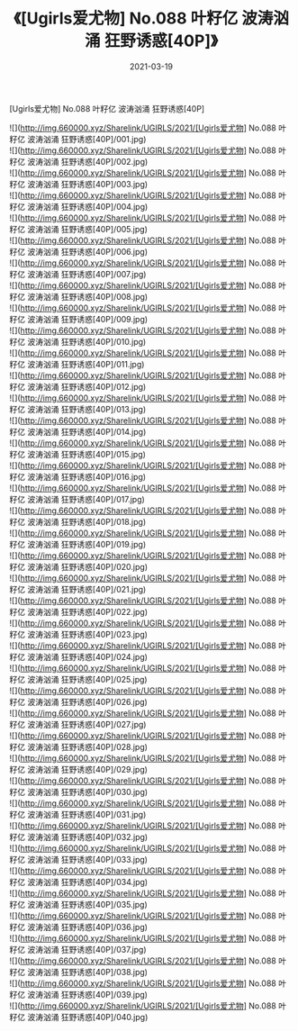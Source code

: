 ﻿---
layout: post
title:  《[Ugirls爱尤物] No.088 叶籽亿 波涛汹涌 狂野诱惑[40P]》
date:   2021-03-19
img: http://img.660000.xyz/Sharelink/UGIRLS/2021/[Ugirls爱尤物] No.088 叶籽亿 波涛汹涌 狂野诱惑[40P]/000.jpg
categories: [美女, 清纯, 唯美]
---

[Ugirls爱尤物] No.088 叶籽亿 波涛汹涌 狂野诱惑[40P]

  ![](http://img.660000.xyz/Sharelink/UGIRLS/2021/[Ugirls爱尤物] No.088 叶籽亿 波涛汹涌 狂野诱惑[40P]/001.jpg) <br> ![](http://img.660000.xyz/Sharelink/UGIRLS/2021/[Ugirls爱尤物] No.088 叶籽亿 波涛汹涌 狂野诱惑[40P]/002.jpg) <br> ![](http://img.660000.xyz/Sharelink/UGIRLS/2021/[Ugirls爱尤物] No.088 叶籽亿 波涛汹涌 狂野诱惑[40P]/003.jpg) <br> ![](http://img.660000.xyz/Sharelink/UGIRLS/2021/[Ugirls爱尤物] No.088 叶籽亿 波涛汹涌 狂野诱惑[40P]/004.jpg) <br> ![](http://img.660000.xyz/Sharelink/UGIRLS/2021/[Ugirls爱尤物] No.088 叶籽亿 波涛汹涌 狂野诱惑[40P]/005.jpg) <br> ![](http://img.660000.xyz/Sharelink/UGIRLS/2021/[Ugirls爱尤物] No.088 叶籽亿 波涛汹涌 狂野诱惑[40P]/006.jpg) <br> ![](http://img.660000.xyz/Sharelink/UGIRLS/2021/[Ugirls爱尤物] No.088 叶籽亿 波涛汹涌 狂野诱惑[40P]/007.jpg) <br> ![](http://img.660000.xyz/Sharelink/UGIRLS/2021/[Ugirls爱尤物] No.088 叶籽亿 波涛汹涌 狂野诱惑[40P]/008.jpg) <br> ![](http://img.660000.xyz/Sharelink/UGIRLS/2021/[Ugirls爱尤物] No.088 叶籽亿 波涛汹涌 狂野诱惑[40P]/009.jpg) <br> ![](http://img.660000.xyz/Sharelink/UGIRLS/2021/[Ugirls爱尤物] No.088 叶籽亿 波涛汹涌 狂野诱惑[40P]/010.jpg) <br> ![](http://img.660000.xyz/Sharelink/UGIRLS/2021/[Ugirls爱尤物] No.088 叶籽亿 波涛汹涌 狂野诱惑[40P]/011.jpg) <br> ![](http://img.660000.xyz/Sharelink/UGIRLS/2021/[Ugirls爱尤物] No.088 叶籽亿 波涛汹涌 狂野诱惑[40P]/012.jpg) <br> ![](http://img.660000.xyz/Sharelink/UGIRLS/2021/[Ugirls爱尤物] No.088 叶籽亿 波涛汹涌 狂野诱惑[40P]/013.jpg) <br> ![](http://img.660000.xyz/Sharelink/UGIRLS/2021/[Ugirls爱尤物] No.088 叶籽亿 波涛汹涌 狂野诱惑[40P]/014.jpg) <br> ![](http://img.660000.xyz/Sharelink/UGIRLS/2021/[Ugirls爱尤物] No.088 叶籽亿 波涛汹涌 狂野诱惑[40P]/015.jpg) <br> ![](http://img.660000.xyz/Sharelink/UGIRLS/2021/[Ugirls爱尤物] No.088 叶籽亿 波涛汹涌 狂野诱惑[40P]/016.jpg) <br> ![](http://img.660000.xyz/Sharelink/UGIRLS/2021/[Ugirls爱尤物] No.088 叶籽亿 波涛汹涌 狂野诱惑[40P]/017.jpg) <br> ![](http://img.660000.xyz/Sharelink/UGIRLS/2021/[Ugirls爱尤物] No.088 叶籽亿 波涛汹涌 狂野诱惑[40P]/018.jpg) <br> ![](http://img.660000.xyz/Sharelink/UGIRLS/2021/[Ugirls爱尤物] No.088 叶籽亿 波涛汹涌 狂野诱惑[40P]/019.jpg) <br> ![](http://img.660000.xyz/Sharelink/UGIRLS/2021/[Ugirls爱尤物] No.088 叶籽亿 波涛汹涌 狂野诱惑[40P]/020.jpg) <br> ![](http://img.660000.xyz/Sharelink/UGIRLS/2021/[Ugirls爱尤物] No.088 叶籽亿 波涛汹涌 狂野诱惑[40P]/021.jpg) <br> ![](http://img.660000.xyz/Sharelink/UGIRLS/2021/[Ugirls爱尤物] No.088 叶籽亿 波涛汹涌 狂野诱惑[40P]/022.jpg) <br> ![](http://img.660000.xyz/Sharelink/UGIRLS/2021/[Ugirls爱尤物] No.088 叶籽亿 波涛汹涌 狂野诱惑[40P]/023.jpg) <br> ![](http://img.660000.xyz/Sharelink/UGIRLS/2021/[Ugirls爱尤物] No.088 叶籽亿 波涛汹涌 狂野诱惑[40P]/024.jpg) <br> ![](http://img.660000.xyz/Sharelink/UGIRLS/2021/[Ugirls爱尤物] No.088 叶籽亿 波涛汹涌 狂野诱惑[40P]/025.jpg) <br> ![](http://img.660000.xyz/Sharelink/UGIRLS/2021/[Ugirls爱尤物] No.088 叶籽亿 波涛汹涌 狂野诱惑[40P]/026.jpg) <br> ![](http://img.660000.xyz/Sharelink/UGIRLS/2021/[Ugirls爱尤物] No.088 叶籽亿 波涛汹涌 狂野诱惑[40P]/027.jpg) <br> ![](http://img.660000.xyz/Sharelink/UGIRLS/2021/[Ugirls爱尤物] No.088 叶籽亿 波涛汹涌 狂野诱惑[40P]/028.jpg) <br> ![](http://img.660000.xyz/Sharelink/UGIRLS/2021/[Ugirls爱尤物] No.088 叶籽亿 波涛汹涌 狂野诱惑[40P]/029.jpg) <br> ![](http://img.660000.xyz/Sharelink/UGIRLS/2021/[Ugirls爱尤物] No.088 叶籽亿 波涛汹涌 狂野诱惑[40P]/030.jpg) <br> ![](http://img.660000.xyz/Sharelink/UGIRLS/2021/[Ugirls爱尤物] No.088 叶籽亿 波涛汹涌 狂野诱惑[40P]/031.jpg) <br> ![](http://img.660000.xyz/Sharelink/UGIRLS/2021/[Ugirls爱尤物] No.088 叶籽亿 波涛汹涌 狂野诱惑[40P]/032.jpg) <br> ![](http://img.660000.xyz/Sharelink/UGIRLS/2021/[Ugirls爱尤物] No.088 叶籽亿 波涛汹涌 狂野诱惑[40P]/033.jpg) <br> ![](http://img.660000.xyz/Sharelink/UGIRLS/2021/[Ugirls爱尤物] No.088 叶籽亿 波涛汹涌 狂野诱惑[40P]/034.jpg) <br> ![](http://img.660000.xyz/Sharelink/UGIRLS/2021/[Ugirls爱尤物] No.088 叶籽亿 波涛汹涌 狂野诱惑[40P]/035.jpg) <br> ![](http://img.660000.xyz/Sharelink/UGIRLS/2021/[Ugirls爱尤物] No.088 叶籽亿 波涛汹涌 狂野诱惑[40P]/036.jpg) <br> ![](http://img.660000.xyz/Sharelink/UGIRLS/2021/[Ugirls爱尤物] No.088 叶籽亿 波涛汹涌 狂野诱惑[40P]/037.jpg) <br> ![](http://img.660000.xyz/Sharelink/UGIRLS/2021/[Ugirls爱尤物] No.088 叶籽亿 波涛汹涌 狂野诱惑[40P]/038.jpg) <br> ![](http://img.660000.xyz/Sharelink/UGIRLS/2021/[Ugirls爱尤物] No.088 叶籽亿 波涛汹涌 狂野诱惑[40P]/039.jpg) <br> ![](http://img.660000.xyz/Sharelink/UGIRLS/2021/[Ugirls爱尤物] No.088 叶籽亿 波涛汹涌 狂野诱惑[40P]/040.jpg) <br>